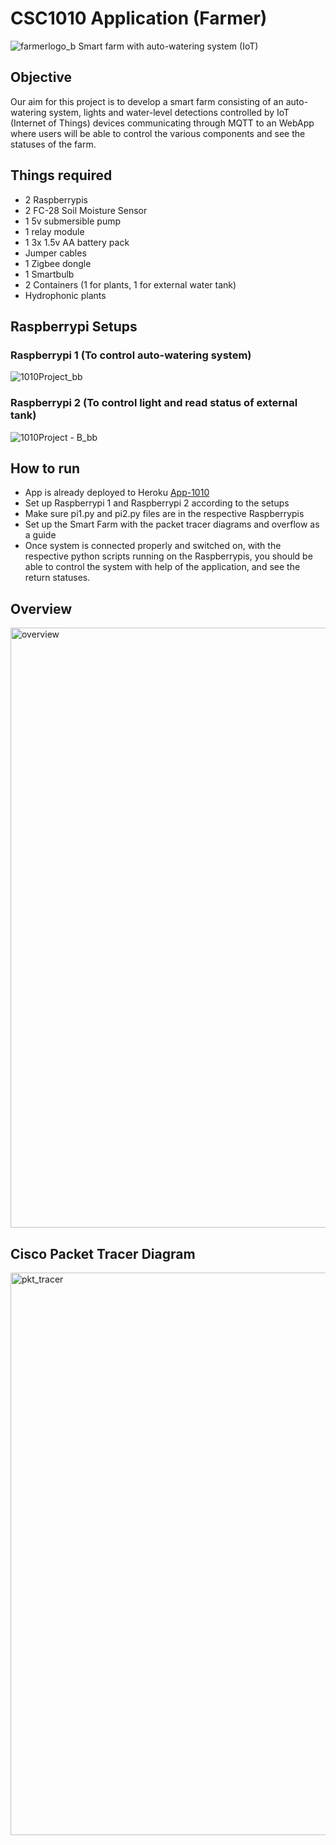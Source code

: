 # CSC1010 Application (Farmer)
![farmerlogo_b](https://user-images.githubusercontent.com/77936767/161534115-7a5319bc-3a55-4c98-b1bc-450a4187f9ac.png)
Smart farm with auto-watering system (IoT)

## Objective
Our aim for this project is to develop a smart farm consisting of an auto-watering system, lights and water-level detections controlled by IoT (Internet of Things) devices communicating through MQTT to an WebApp where users will be able to control the various components and see the statuses of the farm.

## Things required
- 2 Raspberrypis
- 2 FC-28 Soil Moisture Sensor
- 1 5v submersible pump
- 1 relay module
- 1 3x 1.5v AA battery pack
- Jumper cables
- 1 Zigbee dongle
- 1 Smartbulb
- 2 Containers (1 for plants, 1 for external water tank)
- Hydrophonic plants

## Raspberrypi Setups
### Raspberrypi 1 (To control auto-watering system)
![1010Project_bb](https://user-images.githubusercontent.com/77936767/161534838-f5285cd8-867e-49d3-9a30-8051aef21c27.png)

### Raspberrypi 2 (To control light and read status of external tank)
![1010Project - B_bb](https://user-images.githubusercontent.com/77936767/161534882-1ef22977-c2a6-41a4-8e57-7f40d7494323.png)

## How to run
- App is already deployed to Heroku [App-1010](https://app-1010.herokuapp.com/)
- Set up Raspberrypi 1 and Raspberrypi 2 according to the setups
- Make sure pi1.py and pi2.py files are in the respective Raspberrypis
- Set up the Smart Farm with the packet tracer diagrams and overflow as a guide
- Once system is connected properly and switched on, with the respective python scripts running on the Raspberrypis, you should be able to control the system with help of the application, and see the return statuses.

## Overview
<img width="960" alt="overview" src="https://user-images.githubusercontent.com/77936767/161534174-b62ef6b7-7348-47b3-8885-6f70a111200a.png">

## Cisco Packet Tracer Diagram
<img width="900" alt="pkt_tracer" src="https://user-images.githubusercontent.com/77936767/161534083-49384ee8-3cf5-4bc7-9a29-132713528383.png">
